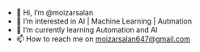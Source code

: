 - 👋 Hi, I’m @moizarsalan
- 👀 I’m interested in AI | Machine Learning | Autmation
- 🌱 I’m currently learning Automation and AI
- 📫 How to reach me on moizarsalan647@gmail.com

<!---
moizarsalan/moizarsalan is a ✨ special ✨ repository because its `README.md` (this file) appears on your GitHub profile.
You can click the Preview link to take a look at your changes.
--->
